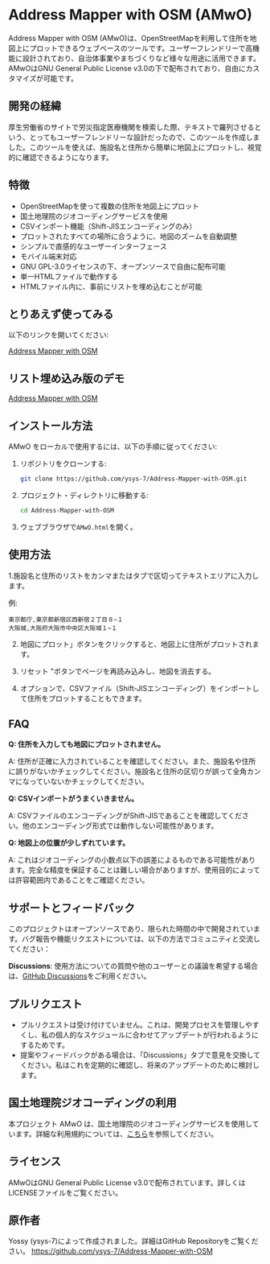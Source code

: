 # Address Mapper with OSM (AMwO)

Address Mapper with OSM (AMwO)は、OpenStreetMapを利用して住所を地図上にプロットできるウェブベースのツールです。ユーザーフレンドリーで高機能に設計されており、自治体事業やまちづくりなど様々な用途に活用できます。AMwOはGNU General Public License v3.0の下で配布されており、自由にカスタマイズが可能です。

## 開発の経緯

厚生労働省のサイトで労災指定医療機関を検索した際、テキストで羅列させるという、とってもユーザーフレンドリーな設計だったので、このツールを作成しました。このツールを使えば、施設名と住所から簡単に地図上にプロットし、視覚的に確認できるようになります。

## 特徴

- OpenStreetMapを使って複数の住所を地図上にプロット
- 国土地理院のジオコーディングサービスを使用
- CSVインポート機能（Shift-JISエンコーディングのみ）
- プロットされたすべての場所に合うように、地図のズームを自動調整
- シンプルで直感的なユーザーインターフェース
- モバイル端末対応
- GNU GPL-3.0ライセンスの下、オープンソースで自由に配布可能
- 単一HTMLファイルで動作する
- HTMLファイル内に、事前にリストを埋め込むことが可能

## とりあえず使ってみる

以下のリンクを開いてください:

[Address Mapper with OSM](https://ysys-7.github.io/Address-Mapper-with-OSM/AMwO.html)

## リスト埋め込み版のデモ

[Address Mapper with OSM](https://ysys-7.github.io/Address-Mapper-with-OSM/AMwO_embedded_demo.html)

## インストール方法

AMwO をローカルで使用するには、以下の手順に従ってください:

1. リポジトリをクローンする:
   
   ```sh
   git clone https://github.com/ysys-7/Address-Mapper-with-OSM.git
   ```

2. プロジェクト・ディレクトリに移動する:
   
   ```sh
   cd Address-Mapper-with-OSM
   ```

3. ウェブブラウザで`AMwO.html`を開く。

## 使用方法

1.施設名と住所のリストをカンマまたはタブで区切ってテキストエリアに入力します。

例:

```plaintext
東京都庁,東京都新宿区西新宿２丁目８−１
大阪城,大阪府大阪市中央区大阪城１−１
```

2. 地図にプロット」ボタンをクリックすると、地図上に住所がプロットされます。

3. リセット "ボタンでページを再読み込みし、地図を消去する。

4. オプションで、CSVファイル（Shift-JISエンコーディング）をインポートして住所をプロットすることもできます。

## FAQ

**Q: 住所を入力しても地図にプロットされません。**

A: 住所が正確に入力されていることを確認してください。また、施設名や住所に誤りがないかチェックしてください。施設名と住所の区切りが誤って全角カンマになっていないかチェックしてください。

**Q: CSVインポートがうまくいきません。**

A: CSVファイルのエンコーディングがShift-JISであることを確認してください。他のエンコーディング形式では動作しない可能性があります。

**Q: 地図上の位置が少しずれています。**

A: これはジオコーディングの小数点以下の誤差によるものである可能性があります。完全な精度を保証することは難しい場合がありますが、使用目的によっては許容範囲内であることをご確認ください。

## サポートとフィードバック

このプロジェクトはオープンソースであり、限られた時間の中で開発されています。バグ報告や機能リクエストについては、以下の方法でコミュニティと交流してください：

**Discussions**: 使用方法についての質問や他のユーザーとの議論を希望する場合は、[GitHub Discussions](https://github.com/ysys-7/Address-Mapper-with-OSM/discussions)をご利用ください。

## プルリクエスト

- プルリクエストは受け付けていません。これは、開発プロセスを管理しやすくし、私の個人的なスケジュールに合わせてアップデートが行われるようにするためです。
- 提案やフィードバックがある場合は、「Discussions」タブで意見を交換してください。私はこれを定期的に確認し、将来のアップデートのために検討します。

## 国土地理院ジオコーディングの利用

本プロジェクト AMwO は、国土地理院のジオコーディングサービスを使用しています。詳細な利用規約については、[こちら](https://www.gsi.go.jp/kikakuchousei/kikakuchousei40182.html)を参照してください。

## ライセンス

AMwOはGNU General Public License v3.0で配布されています。詳しくはLICENSEファイルをご覧ください。

## 原作者

Yossy (ysys-7)によって作成されました。詳細はGitHub Repositoryをご覧ください。 https://github.com/ysys-7/Address-Mapper-with-OSM
